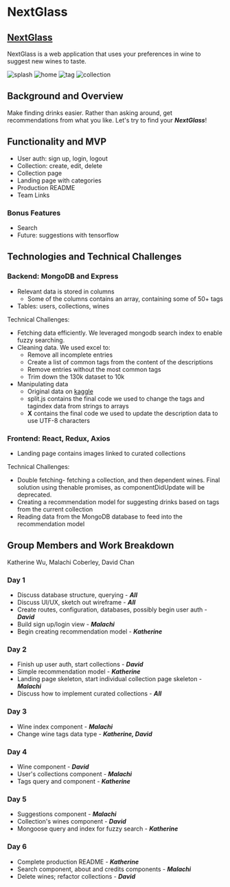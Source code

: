 # NextGlass
## [NextGlass](http://nextglass.herokuapp.com/#/welcome)
NextGlass is a web application that uses your preferences in wine to suggest new wines to taste.

![splash]()
![home]()
![tag]()
![collection]()

## Background and Overview
Make finding drinks easier. Rather than asking around, get recommendations from what you like. Let's try to find your ***NextGlass***!

## Functionality and MVP
- User auth: sign up, login, logout
- Collection: create, edit, delete
- Collection page
- Landing page with categories
- Production README
- Team Links

### Bonus Features
- Search
- Future: suggestions with tensorflow

## Technologies and Technical Challenges
### Backend: MongoDB and Express
- Relevant data is stored in columns
  - Some of the columns contains an array, containing some of 50+ tags
- Tables: users, collections, wines

Technical Challenges:
- Fetching data efficiently. We leveraged mongodb search index to enable fuzzy searching.
- Cleaning data. We used excel to:
  -  Remove all incomplete entries
  -  Create a list of common tags from the content of the descriptions
  -  Remove entries without the most common tags
  -  Trim down the 130k dataset to 10k
- Manipulating data
  -  Original data on [kaggle](https://www.kaggle.com/zynicide/wine-reviews)
  -  split.js contains the final code we used to change the tags and tagindex data from strings to arrays
  -  **X** contains the final code we used to update the description data to use UTF-8 characters

### Frontend: React, Redux, Axios
- Landing page contains images linked to curated collections

Technical Challenges:
- Double fetching- fetching a collection, and then dependent wines. Final solution using thenable promises, as componentDidUpdate will be deprecated.
- Creating a recommendation model for suggesting drinks based on tags from the current collection
- Reading data from the MongoDB database to feed into the recommendation model

## Group Members and Work Breakdown
Katherine Wu, Malachi Coberley, David Chan

### Day 1
- Discuss database structure, querying - ***All***
- Discuss UI/UX, sketch out wireframe - ***All***
- Create routes, configuration, databases, possibly begin user auth - ***David***
- Build sign up/login view - ***Malachi***
- Begin creating recommendation model - ***Katherine***

### Day 2
- Finish up user auth, start collections - ***David***
- Simple recommendation model - ***Katherine***
- Landing page skeleton, start individual collection page skeleton - ***Malachi***
- Discuss how to implement curated collections - ***All***

### Day 3
- Wine index component - ***Malachi***
- Change wine tags data type - ***Katherine, David***

### Day 4
- Wine component - ***David***
- User's collections component - ***Malachi***
- Tags query and component - ***Katherine***

### Day 5
- Suggestions component - ***Malachi***
- Collection's wines component - ***David***
- Mongoose query and index for fuzzy search - ***Katherine***

### Day 6
- Complete production README - ***Katherine***
- Search component, about and credits components - ***Malachi***
- Delete wines; refactor collections - ***David***
